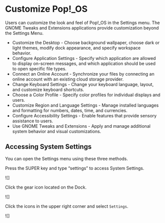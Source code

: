 <!--sources:
Sunrise Pop Training (google doc)
https://support.system76.com/articles/customize-gnome
-->

# Customize Pop!\_OS

Users can customize the look and feel of Pop!\_OS in the Settings menu. The GNOME Tweaks and Extensions applications provide customization beyond the Settings Menu.

- Customize the Desktop - Choose background wallpaper, choose dark or light themes, modify dock appearance, and specify workspace behavior.
- Configure Application Settings - Specify which application are allowed to display on-screen messages, and which application should be used to open specific file types.
- Connect an Online Account - Synchronize your files by connecting an online account with an existing cloud storage provider.
- Change Keyboard Settings - Change your keyboard language, layout, and customize keyboard shortcuts.
- Choose a Color Profile - Specify color profiles for individual displays and users.
- Customize Region and Language Settings - Manage installed languages and formatting for numbers, dates, time, and currencies.
- Configure Accessibility Settings - Enable features that provide sensory assistance to users.
- Use GNOME Tweaks and Extensions - Apply and manage additional system behavior and visual customizations.

## Accessing System Settings

You can open the Settings menu using these three methods.

Press the SUPER key and type “settings” to access System Settings.

![]

Click the gear icon located on the Dock.

![]

Click the icons in the upper right corner and select `Settings`.

![]